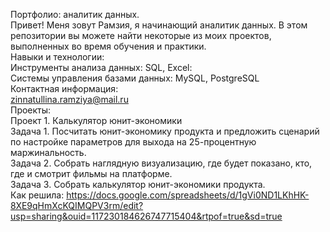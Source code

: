 Портфолио: аналитик данных.  
Привет! Меня зовут Рамзия, я начинающий аналитик данных. В этом репозитории вы можете найти некоторые из моих проектов, выполненных во время обучения и практики.  
Навыки и технологии:  
Инструменты анализа данных: SQL, Excel:  
Системы управления базами данных: MySQL, PostgreSQL    
Контактная информация:  
zinnatullina.ramziya@mail.ru  
Проекты:  
Проект 1. Калькулятор юнит-экономики   
Задача 1. Посчитать юнит-экономику продукта и предложить сценарий по настройке параметров для выхода на 25-процентную маржинальность.   
Задача 2. Собрать наглядную визуализацию, где будет показано, кто, где и смотрит фильмы на платформе.  
Задача 3. Собрать калькулятор юнит-экономики продукта.      
Как решила:
https://docs.google.com/spreadsheets/d/1gVi0ND1LKhHK-8XE9qHmXcKQIMQPV3rm/edit?usp=sharing&ouid=117230184626747715404&rtpof=true&sd=true
 
